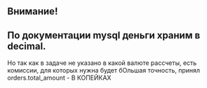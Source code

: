 Внимание!
------------
По документации mysql деньги храним в decimal.
------------
Но так как в задаче не указано в какой валюте рассчеты, есть комиссии, для которых нужна будет бОльшая точность, принял orders.total_amount - В КОПЕЙКАХ
